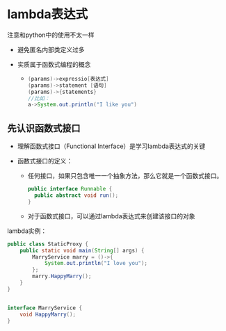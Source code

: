 # lambda表达式

注意和python中的使用不太一样

* 避免匿名内部类定义过多

* 实质属于函数式编程的概念

  * ```java
    (params)->expressio[表达式]
    (params)->statement [语句]
    (params)->{statements}
    //比如：
    a->System.out.println("I like you")
    ```



## 先认识函数式接口

* 理解函数式接口（Functional Interface）是学习lambda表达式的关键

* 函数式接口的定义：

  * 任何接口，如果只包含唯一一个抽象方法，那么它就是一个函数式接口。

    ```java
    public interface Runnable {
      public abstract void run();
    }
    ```

    

  * 对于函数式接口，可以通过lambda表达式来创建该接口的对象

lambda实例：

```java
public class StaticProxy {
    public static void main(String[] args) {
        MarryService marry = ()->{
            System.out.println("I love you");
        };
        marry.HappyMarry();
    }
}


interface MarryService {
    void HappyMarry();
}
```


